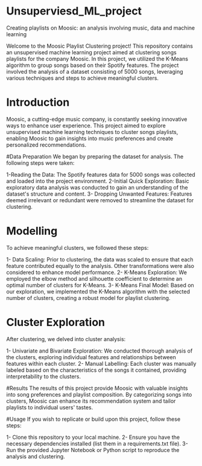 # Unsuperviesd_ML_project
Creating playlists on Moosic:  an analysis involving music, data and machine learning

Welcome to the Moosic Playlist Clustering project! This repository contains an unsupervised machine learning project aimed at clustering songs playlists for the company Moosic. In this project, we utilized the K-Means algorithm to group songs based on their Spotify features. The project involved the analysis of a dataset consisting of 5000 songs, leveraging various techniques and steps to achieve meaningful clusters.

# Introduction
 Moosic, a cutting-edge music company, is constantly seeking innovative ways to enhance user experience. This project aimed to explore unsupervised machine learning techniques to cluster songs playlists, enabling Moosic to gain insights into music preferences and create personalized recommendations.

#Data Preparation
 We began by preparing the dataset for analysis. The following steps were taken:

 1-Reading the Data: The Spotify features data for 5000 songs was collected and loaded into the project environment.
 2-Initial Quick Exploration: Basic exploratory data analysis was conducted to gain an understanding of the dataset's structure and content.
 3- Dropping Unwanted Features: Features deemed irrelevant or redundant were removed to streamline the dataset for clustering.

# Modelling
To achieve meaningful clusters, we followed these steps:

 1- Data Scaling: Prior to clustering, the data was scaled to ensure that each feature contributed equally to the analysis. Other transformations were also considered to enhance model performance.
 2- K-Means Exploration: We employed the elbow method and silhouette coefficient to determine an optimal number of clusters for K-Means.
 3- K-Means Final Model: Based on our exploration, we implemented the K-Means algorithm with the selected number of clusters, creating a robust model for playlist clustering.

# Cluster Exploration
 After clustering, we delved into cluster analysis:

 1- Univariate and Bivariate Exploration: We conducted thorough analysis of the clusters, exploring individual features and relationships between features within each cluster.
 2- Manual Labelling: Each cluster was manually labeled based on the characteristics of the songs it contained, providing interpretability to the clusters.

#Results
 The results of this project provide Moosic with valuable insights into song preferences and playlist composition. By categorizing songs into clusters, Moosic can enhance its recommendation system and tailor playlists to individual users' tastes.

#Usage
 If you wish to replicate or build upon this project, follow these steps:

 1- Clone this repository to your local machine.
 2- Ensure you have the necessary dependencies installed (list them in a requirements.txt file).
 3- Run the provided Jupyter Notebook or Python script to reproduce the analysis and clustering.
